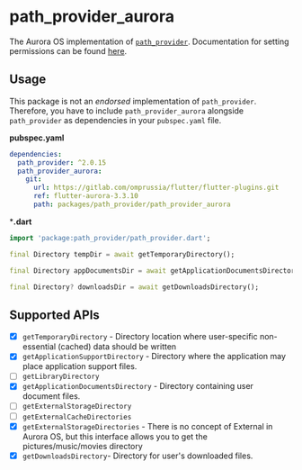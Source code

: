 # path_provider_aurora

The Aurora OS implementation of [`path_provider`](https://pub.dev/packages/path_provider).
Documentation for setting permissions can be found [here](https://developer.auroraos.ru/doc/software_development/reference/user_data).

## Usage

This package is not an _endorsed_ implementation of `path_provider`. 
Therefore, you have to include `path_provider_aurora` alongside `path_provider` as dependencies in your `pubspec.yaml` file.

**pubspec.yaml**

```yaml
dependencies:
  path_provider: ^2.0.15
  path_provider_aurora:
    git:
      url: https://gitlab.com/omprussia/flutter/flutter-plugins.git
      ref: flutter-aurora-3.3.10
      path: packages/path_provider/path_provider_aurora
```

***.dart**

```dart
import 'package:path_provider/path_provider.dart';

final Directory tempDir = await getTemporaryDirectory();

final Directory appDocumentsDir = await getApplicationDocumentsDirectory();

final Directory? downloadsDir = await getDownloadsDirectory();
```

## Supported APIs

- [x] `getTemporaryDirectory` - Directory location where user-specific non-essential (cached) data should be written
- [x] `getApplicationSupportDirectory` - Directory where the application may place application support files.
- [ ] `getLibraryDirectory`
- [x] `getApplicationDocumentsDirectory` - Directory containing user document files.
- [ ] `getExternalStorageDirectory`
- [ ] `getExternalCacheDirectories`
- [x] `getExternalStorageDirectories` - There is no concept of External in Aurora OS, but this interface allows you to get the pictures/music/movies directory
- [x] `getDownloadsDirectory`- Directory for user's downloaded files.
